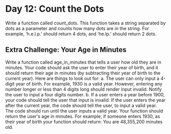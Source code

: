# Day 12: Count the Dots
Write a function called count_dots. This function takes a
string separated by dots as a parameter and counts how many
dots are in the string. For example, ‘h.e.l.p.’ should return 4
dots, and ‘he.lp.’ should return 2 dots.


## Extra Challenge: Your Age in Minutes
Write a function called age_in_minutes that tells a user how
old they are in minutes. Your code should ask the user to
enter their year of birth, and it should return their age in
minutes (by subtracting their year of birth to the current year).
Here are things to look out for:
a. The user can only input a 4-digit year of birth. For
example, 1930 is a valid year. However, entering any
number longer or less than 4 digits long should render
input invalid. Notify the user to input a four digits
number.
b. If a user enters a year before 1900, your code should
tell the user that input is invalid. If the user enters the
year after the current year, the code should tell the user,
to input a valid year.
The code should run until the user inputs a valid year.
Your function should return the user's age in minutes. For
example, if someone enters 1930, as their year of birth your
function should return:
You are 48,355,200 minutes old.